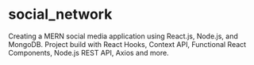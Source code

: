 # social_network
Creating a MERN social media application using React.js, Node.js, and MongoDB. Project build with React Hooks, Context API, Functional React Components, Node.js REST API, Axios and more.

